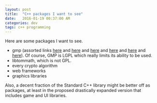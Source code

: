 ```yaml
---
layout: post
title:  "C++ packages I want to see"
date:   2016-01-19 00:37:00 AM
categories: dev
tags: c++ programming
---
```


Here are some packages I want to see.

* gmp (assorted links [here](https://www.reddit.com/r/haskell/comments/1twtvm/the_problem_with_integer/) and [here](https://news.ycombinator.com/item?id=6990233) and [here](https://en.wikipedia.org/wiki/GNU_Multiple_Precision_Arithmetic_Library) and [here](https://gmplib.org/) and [here](https://github.com/gx/gmp) and [here](https://github.com/ncw/gmp)). Of course, GMP is LGPL which really limits its ability to be used.
* libtommath, which is not GPL.
* every crypto algorithm
* web frameworks
* graphics libraries

Also, a decent fraction of the Standard C++ library might be better off as packages, at least in the proposed
drastically expanded version that includes game and UI libraries.
